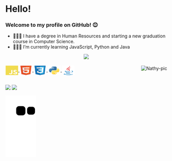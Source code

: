 # Hello!

### Welcome to my profile on GitHub! 😊


- 👨🏻‍🎓 I have a degree in Human Resources and starting a new graduation course in Computer Science. 
- 👩🏻‍💻 I’m currently learning JavaScript, Python and Java

<div align="center">
  <a href="https://github.com/NathaliaMdev"> 
  <img height="180em" src="https://github-readme-stats.vercel.app/api/top-langs/?username=NathaliaMdev&layout=compact&langs_count=7&theme=onedark"/>
</div>
<div style="display: inline_block"><br>
  <img align="center" alt="Nathy-JS" height="30" width="40" src="https://github.com/devicons/devicon/blob/master/icons/javascript/javascript-plain.svg">
  <img align="center" alt="Nathy-HTML" height="30" width="40" src="https://raw.githubusercontent.com/devicons/devicon/master/icons/html5/html5-original.svg">
  <img align="center" alt="Nathy-CSS" height="30" width="40" src="https://raw.githubusercontent.com/devicons/devicon/master/icons/css3/css3-original.svg">
  <img align="center" alt="Nathy-Python" height="30" width="40" src="https://raw.githubusercontent.com/devicons/devicon/master/icons/python/python-original.svg">
  <img align="center" alt="Nathy-Java" height="30" width="40" src="https://github.com/devicons/devicon/blob/master/icons/java/java-original.svg">
  <img align="right" alt="Nathy-pic" src="https://discord.com/channels/568593468755017730/568593468755017732/997217935217139803">
</div>

 ##
 
<div> 
 
  <a href = "nathalia.meira@hotmail.com"><img  src="https://img.shields.io/badge/H-Hotmail-blue?style=for-the-badge&logo=hotmail" target="_blank"></a>
  <a href="https://www.linkedin.com/in/nath%C3%A1lia-meira-a81582149/" target="_blank"><img src="https://img.shields.io/badge/-LinkedIn-%230077B5?style=for-the-badge&logo=linkedin&logoColor=white" target="_blank"></a> 
  
  ![Snake animation](https://github.com/rafaballerini/rafaballerini/blob/output/github-contribution-grid-snake.svg)
 
</div>
 


